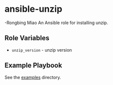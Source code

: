 # ansible-unzip
-Rongbing Miao
An Ansible role for installing unzip.

## Role Variables

- `unzip_version` - unzip version

## Example Playbook

See the [examples](./examples/) directory.
